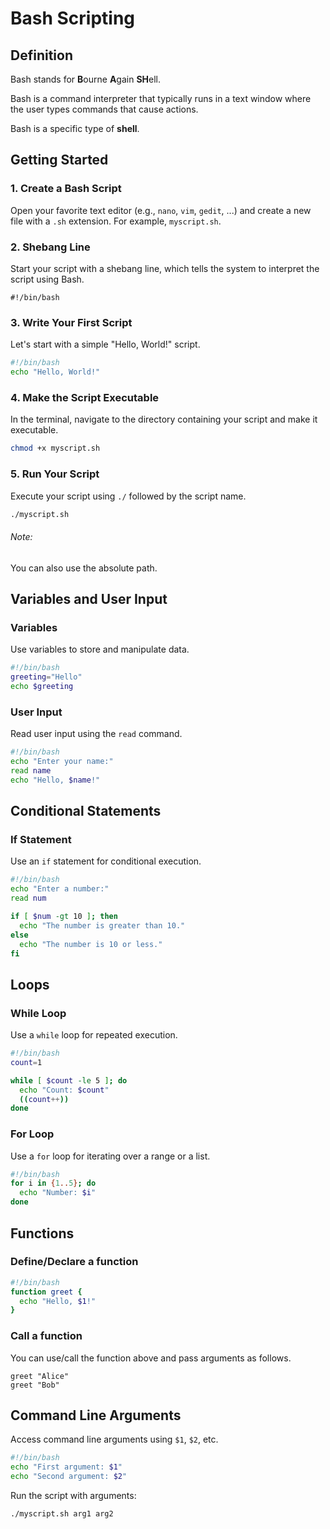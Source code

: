 # Bash Scripting

## Definition
Bash stands for **B**ourne **A**gain **SH**ell. 

Bash is a command interpreter that typically runs in a text window where the user types commands that cause actions.

Bash is a specific type of **shell**.

## Getting Started

### 1. Create a Bash Script

Open your favorite text editor (e.g., `nano`, `vim`, `gedit`, ...) and create a new file with a `.sh` extension.
For example, `myscript.sh`.

### 2. Shebang Line
Start your script with a shebang line, which tells the system to interpret the script using Bash.
```
#!/bin/bash
```

### 3. Write Your First Script
Let's start with a simple "Hello, World!" script.
```bash
#!/bin/bash
echo "Hello, World!"
```

### 4. Make the Script Executable
In the terminal, navigate to the directory containing your script and make it executable.

```bash
chmod +x myscript.sh
```

### 5. Run Your Script
Execute your script using `./` followed by the script name.

```bash
./myscript.sh
```

###### Note: 
You can also use the absolute path.

## Variables and User Input

### Variables
Use variables to store and manipulate data.
```bash
#!/bin/bash
greeting="Hello"
echo $greeting
```

### User Input
Read user input using the `read` command.
```bash
#!/bin/bash
echo "Enter your name:"
read name
echo "Hello, $name!"
```

## Conditional Statements
### If Statement
Use an `if` statement for conditional execution.
```bash
#!/bin/bash
echo "Enter a number:"
read num

if [ $num -gt 10 ]; then
  echo "The number is greater than 10."
else
  echo "The number is 10 or less."
fi
```

## Loops

###  While Loop
Use a `while` loop for repeated execution.
```bash
#!/bin/bash
count=1

while [ $count -le 5 ]; do
  echo "Count: $count"
  ((count++))
done
```

### For Loop
Use a `for` loop for iterating over a range or a list.
```bash
#!/bin/bash
for i in {1..5}; do
  echo "Number: $i"
done
```

## Functions

### Define/Declare a function
```bash
#!/bin/bash
function greet {
  echo "Hello, $1!"
}
```

### Call a function
You can use/call the function above and pass arguments as follows. 
```
greet "Alice"
greet "Bob"
```

## Command Line Arguments

Access command line arguments using `$1`, `$2`, etc.
```bash
#!/bin/bash
echo "First argument: $1"
echo "Second argument: $2"
```

Run the script with arguments:
```bash
./myscript.sh arg1 arg2
```